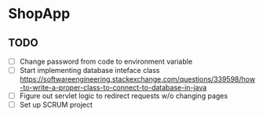 # ShopApp

## TODO

* [ ] Change password from code to environment variable
* [ ] Start implementing database inteface class  
https://softwareengineering.stackexchange.com/questions/339598/how-to-write-a-proper-class-to-connect-to-database-in-java  
* [ ] Figure out servlet logic to redirect requests w/o changing pages
* [ ] Set up SCRUM project